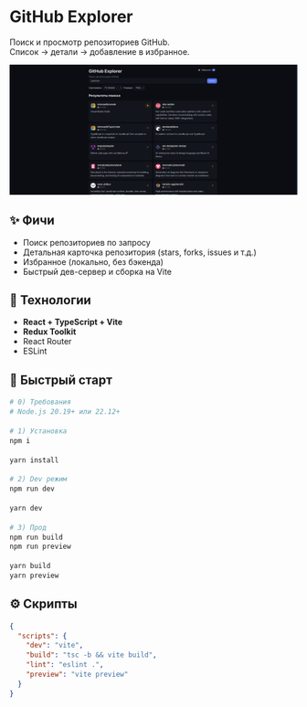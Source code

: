 # GitHub Explorer

Поиск и просмотр репозиториев GitHub.  
Список → детали → добавление в избранное.

![demo placeholder](./github/example.png)

## ✨ Фичи

- Поиск репозиториев по запросу
- Детальная карточка репозитория (stars, forks, issues и т.д.)
- Избранное (локально, без бэкенда)
- Быстрый дев-сервер и сборка на Vite

## 🧱 Технологии

- **React + TypeScript + Vite**
- **Redux Toolkit**
- React Router
- ESLint

## 🚀 Быстрый старт

```bash
# 0) Требования
# Node.js 20.19+ или 22.12+

# 1) Установка
npm i

yarn install

# 2) Dev режим
npm run dev

yarn dev

# 3) Прод
npm run build
npm run preview

yarn build
yarn preview
```

##  ⚙️ Скрипты

```json
{
  "scripts": {
    "dev": "vite",
    "build": "tsc -b && vite build",
    "lint": "eslint .",
    "preview": "vite preview"
  }
}
```
